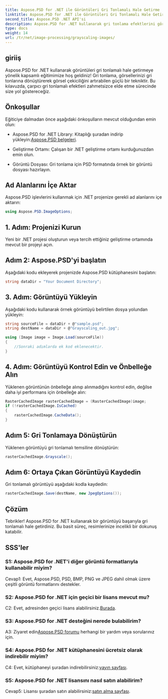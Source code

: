 ```yaml
---
title: Aspose.PSD for .NET ile Görüntüleri Gri Tonlamalı Hale Getirme
linktitle: Aspose.PSD for .NET ile Görüntüleri Gri Tonlamalı Hale Getirme
second_title: Aspose.PSD .NET API'si
description: Aspose.PSD for .NET kullanarak gri tonlama efektlerini görüntülere zahmetsizce nasıl uygulayacağınızı öğrenin.
type: docs
weight: 14
url: /tr/net/image-processing/grayscaling-images/
---
```

## giriiş

Aspose.PSD for .NET kullanarak görüntüleri gri tonlamalı hale getirmeye yönelik kapsamlı eğitimimize hoş geldiniz! Gri tonlama, görsellerinizi gri tonlarına dönüştürerek görsel çekiciliğini artırabilen güçlü bir tekniktir. Bu kılavuzda, çarpıcı gri tonlamalı efektleri zahmetsizce elde etme sürecinde size yol göstereceğiz.

## Önkoşullar

Eğiticiye dalmadan önce aşağıdaki önkoşulların mevcut olduğundan emin olun:

-  Aspose.PSD for .NET Library: Kitaplığı şuradan indirip yükleyin:[Aspose.PSD belgeleri](https://reference.aspose.com/psd/net/).

- Geliştirme Ortamı: Çalışan bir .NET geliştirme ortamı kurduğunuzdan emin olun.

- Görüntü Dosyası: Gri tonlama için PSD formatında örnek bir görüntü dosyası hazırlayın.

## Ad Alanlarını İçe Aktar

Aspose.PSD işlevlerini kullanmak için .NET projenize gerekli ad alanlarını içe aktarın:

```csharp
using Aspose.PSD.ImageOptions;
```

## 1. Adım: Projenizi Kurun

Yeni bir .NET projesi oluşturun veya tercih ettiğiniz geliştirme ortamında mevcut bir projeyi açın.

## Adım 2: Aspose.PSD'yi başlatın

Aşağıdaki kodu ekleyerek projenizde Aspose.PSD kütüphanesini başlatın:

```csharp
string dataDir = "Your Document Directory";
```

## 3. Adım: Görüntüyü Yükleyin

Aşağıdaki kodu kullanarak örnek görüntüyü belirtilen dosya yolundan yükleyin:

```csharp
string sourceFile = dataDir + @"sample.psd";
string destName = dataDir + @"Grayscaling_out.jpg";

using (Image image = Image.Load(sourceFile))
{
    //Sonraki adımlarda ek kod eklenecektir.
}
```

## 4. Adım: Görüntüyü Kontrol Edin ve Önbelleğe Alın

Yüklenen görüntünün önbelleğe alınıp alınmadığını kontrol edin, değilse daha iyi performans için önbelleğe alın:

```csharp
RasterCachedImage rasterCachedImage = (RasterCachedImage)image;
if (!rasterCachedImage.IsCached)
{
    rasterCachedImage.CacheData();
}
```

## Adım 5: Gri Tonlamaya Dönüştürün

Yüklenen görüntüyü gri tonlamalı temsiline dönüştürün:

```csharp
rasterCachedImage.Grayscale();
```

## Adım 6: Ortaya Çıkan Görüntüyü Kaydedin

Gri tonlamalı görüntüyü aşağıdaki kodla kaydedin:

```csharp
rasterCachedImage.Save(destName, new JpegOptions());
```

## Çözüm

Tebrikler! Aspose.PSD for .NET kullanarak bir görüntüyü başarıyla gri tonlamalı hale getirdiniz. Bu basit süreç, resimlerinize incelikli bir dokunuş katabilir.

## SSS'ler

### S1: Aspose.PSD for .NET'i diğer görüntü formatlarıyla kullanabilir miyim?

Cevap1: Evet, Aspose.PSD, PSD, BMP, PNG ve JPEG dahil olmak üzere çeşitli görüntü formatlarını destekler.

### S2: Aspose.PSD for .NET için geçici bir lisans mevcut mu?

 C2: Evet, adresinden geçici lisans alabilirsiniz.[Burada](https://purchase.aspose.com/temporary-license/).

### S3: Aspose.PSD for .NET desteğini nerede bulabilirim?

 A3: Ziyaret edin[Aspose.PSD forumu](https://forum.aspose.com/c/psd/34) herhangi bir yardım veya sorularınız için.

### S4: Aspose.PSD for .NET kütüphanesini ücretsiz olarak indirebilir miyim?

 C4: Evet, kütüphaneyi şuradan indirebilirsiniz:[yayın sayfası](https://releases.aspose.com/psd/net/).

### S5: Aspose.PSD for .NET lisansını nasıl satın alabilirim?

 Cevap5: Lisansı şuradan satın alabilirsiniz:[satın alma sayfası](https://purchase.aspose.com/buy).